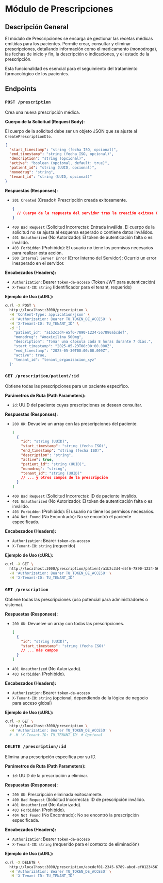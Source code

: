 # Módulo de Prescripciones

## Descripción General

El módulo de Prescripciones se encarga de gestionar las recetas médicas emitidas para los pacientes. Permite crear, consultar y eliminar prescripciones, detallando información como el medicamento (monodroga), las fechas de inicio y fin, la descripción o indicaciones, y el estado de la prescripción.

Esta funcionalidad es esencial para el seguimiento del tratamiento farmacológico de los pacientes.

## Endpoints

### `POST /prescription`

Crea una nueva prescripción médica.

**Cuerpo de la Solicitud (Request Body):**

El cuerpo de la solicitud debe ser un objeto JSON que se ajuste al `CreatePrescriptionDto`.

```json
{
  "start_timestamp": "string (fecha ISO, opcional)",
  "end_timestamp": "string (fecha ISO, opcional)",
  "description": "string (opcional)",
  "active": "boolean (opcional, default: true)",
  "patient_id": "string (UUID, opcional)",
  "monodrug": "string",
  "tenant_id": "string (UUID, opcional)"
}
```

**Respuestas (Responses):**

- `201 Created` (Creado): Prescripción creada exitosamente.
  ```json
  {
    // Cuerpo de la respuesta del servidor tras la creación exitosa (CreatePrescriptionDto)
  }
  ```
- `400 Bad Request` (Solicitud Incorrecta): Entrada inválida. El cuerpo de la solicitud no se ajusta al esquema esperado o contiene datos inválidos.
- `401 Unauthorized` (No Autorizado): El token de autenticación falta o es inválido.
- `403 Forbidden` (Prohibido): El usuario no tiene los permisos necesarios para realizar esta acción.
- `500 Internal Server Error` (Error Interno del Servidor): Ocurrió un error inesperado en el servidor.

**Encabezados (Headers):**

- `Authorization`: Bearer `token-de-acceso` (Token JWT para autenticación)
- `X-Tenant-ID`: `string` (Identificador para el tenant, requerido)

**Ejemplo de Uso (cURL):**

```bash
curl -X POST \
  http://localhost:3000/prescription \
  -H 'Content-Type: application/json' \
  -H 'Authorization: Bearer TU_TOKEN_DE_ACCESO' \
  -H 'X-Tenant-ID: TU_TENANT_ID' \
  -d '{
    "patient_id": "a1b2c3d4-e5f6-7890-1234-567890abcdef",
    "monodrug": "Amoxicilina 500mg",
    "description": "Tomar una cápsula cada 8 horas durante 7 días.",
    "start_timestamp": "2025-05-23T08:00:00.000Z",
    "end_timestamp": "2025-05-30T08:00:00.000Z",
    "active": true,
    "tenant_id": "tenant_organizacion_xyz"
  }'
```

### `GET /prescription/patient/:id`

Obtiene todas las prescripciones para un paciente específico.

**Parámetros de Ruta (Path Parameters):**

- `id`: UUID del paciente cuyas prescripciones se desean consultar.

**Respuestas (Responses):**

- `200 OK`: Devuelve un array con las prescripciones del paciente.
  ```json
  [
    {
      "id": "string (UUID)",
      "start_timestamp": "string (fecha ISO)",
      "end_timestamp": "string (fecha ISO)",
      "description": "string",
      "active": true,
      "patient_id": "string (UUID)",
      "monodrug": "string",
      "tenant_id": "string (UUID)"
      // ... y otros campos de la prescripción
    }
  ]
  ```
- `400 Bad Request` (Solicitud Incorrecta): ID de paciente inválido.
- `401 Unauthorized` (No Autorizado): El token de autenticación falta o es inválido.
- `403 Forbidden` (Prohibido): El usuario no tiene los permisos necesarios.
- `404 Not Found` (No Encontrado): No se encontró el paciente especificado.

**Encabezados (Headers):**

- `Authorization`: Bearer `token-de-acceso`
- `X-Tenant-ID`: `string` (requerido)

**Ejemplo de Uso (cURL):**

```bash
curl -X GET \
  http://localhost:3000/prescription/patient/a1b2c3d4-e5f6-7890-1234-567890abcdef \
  -H 'Authorization: Bearer TU_TOKEN_DE_ACCESO' \
  -H 'X-Tenant-ID: TU_TENANT_ID'
```

### `GET /prescription`

Obtiene todas las prescripciones (uso potencial para administradores o sistema).

**Respuestas (Responses):**

- `200 OK`: Devuelve un array con todas las prescripciones.
  ```json
  [
    {
      "id": "string (UUID)",
      "start_timestamp": "string (fecha ISO)"
      // ... más campos
    }
  ]
  ```
- `401 Unauthorized` (No Autorizado).
- `403 Forbidden` (Prohibido).

**Encabezados (Headers):**

- `Authorization`: Bearer `token-de-acceso`
- `X-Tenant-ID`: `string` (opcional, dependiendo de la lógica de negocio para acceso global)

**Ejemplo de Uso (cURL):**

```bash
curl -X GET \
  http://localhost:3000/prescription \
  -H 'Authorization: Bearer TU_TOKEN_DE_ACCESO' \
  # -H 'X-Tenant-ID: TU_TENANT_ID' # Opcional
```

### `DELETE /prescription/:id`

Elimina una prescripción específica por su ID.

**Parámetros de Ruta (Path Parameters):**

- `id`: UUID de la prescripción a eliminar.

**Respuestas (Responses):**

- `200 OK`: Prescripción eliminada exitosamente.
- `400 Bad Request` (Solicitud Incorrecta): ID de prescripción inválido.
- `401 Unauthorized` (No Autorizado).
- `403 Forbidden` (Prohibido).
- `404 Not Found` (No Encontrado): No se encontró la prescripción especificada.

**Encabezados (Headers):**

- `Authorization`: Bearer `token-de-acceso`
- `X-Tenant-ID`: `string` (requerido para el contexto de eliminación)

**Ejemplo de Uso (cURL):**

```bash
curl -X DELETE \
  http://localhost:3000/prescription/abcdef01-2345-6789-abcd-ef0123456789 \
  -H 'Authorization: Bearer TU_TOKEN_DE_ACCESO' \
  -H 'X-Tenant-ID: TU_TENANT_ID'
```
